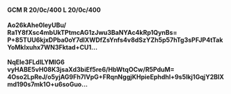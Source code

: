 #### GCM R 20/0c/400 L 20/0c/400
**Ao26kAhe0leyUBu/**<br/>**Ra1Y8fXsc4mbUkTPtmcAG1zJwu3BaNYAc4kRp1QynBs=**<br/>**P+85TUU6kjxDPba0oY7dlXWDfZsYnfs4v8dSzYZh5p57hTg3sPFJP4tTakYoMkIxuhx7WN3Fktad+CU1...**<br/><br/>
**NqEle3FLdILYMIG6**<br/>**vyHABE5vH08K3jsaXd3biEf5re6/HbWtqOCw/R5PduM=**<br/>**4Oso2LpReJ/o5yjAG9Fh7IVpG+FRqnNggjKHpieEphdhl+9s5lkj1GqjY2BlXmd190s7mk1O+u6soGuo...**
